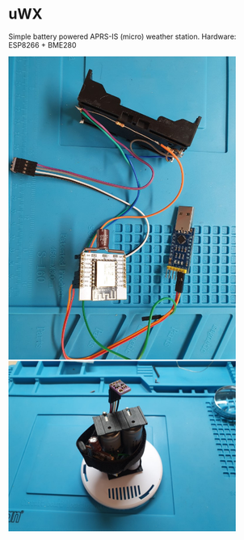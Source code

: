 # uWX
Simple battery powered APRS-IS (micro) weather station. Hardware: ESP8266 + BME280

<img src="https://raw.githubusercontent.com/b4sh/uWX/main/uwx-prototype1.jpg" width="450">

<img src="https://raw.githubusercontent.com/b4sh/uWX/main/uwx-prototype.jpg" width="450">
